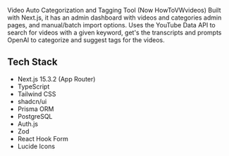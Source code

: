 Video Auto Categorization and Tagging Tool (Now HowToVWvideos)
Built with Next.js, it has an admin dashboard with videos and categories admin pages, and manual/batch import options. Uses the YouTube Data API to search for videos with a given keyword, get's the transcripts and prompts OpenAI to categorize and suggest tags for the videos.

## Tech Stack

- Next.js 15.3.2 (App Router)
- TypeScript
- Tailwind CSS
- shadcn/ui
- Prisma ORM
- PostgreSQL
- Auth.js
- Zod
- React Hook Form
- Lucide Icons
